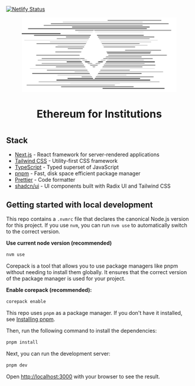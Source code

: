 [![Netlify Status](https://api.netlify.com/api/v1/badges/e8e487f1-b459-4b2a-bade-c030e1cab733/deploy-status?branch=main)](https://app.netlify.com/projects/institutions-subdomain/deploys)

<div align="center" style="margin-top: 1em; margin-bottom: 3em;">
  <a href="https://institutions.ethereum.org"><img alt="ethereum institutions logo" src="./public/images/banners/black-white-site-hero.svg" alt="institutions.ethereum.org" width="420"></a>
  <h1>Ethereum for Institutions</h1>
</div>

## Stack

- [Next.js](https://nextjs.org/) - React framework for server-rendered applications
- [Tailwind CSS](https://tailwindcss.com/) - Utility-first CSS framework
- [TypeScript](https://www.typescriptlang.org/) - Typed superset of JavaScript
- [pnpm](https://pnpm.io/) - Fast, disk space efficient package manager
- [Prettier](https://prettier.io/) - Code formatter
- [shadcn/ui](https://ui.shadcn.com/) - UI components built with Radix UI and Tailwind CSS

## Getting started with local development

This repo contains a `.nvmrc` file that declares the canonical Node.js version for this project. If you use `nvm`, you can run `nvm use` to automatically switch to the correct version.

**Use current node version (recommended)**

```sh
nvm use
```

Corepack is a tool that allows you to use package managers like pnpm without needing to install them globally. It ensures that the correct version of the package manager is used for your project.

**Enable corepack (recommended):**

```sh
corepack enable
```

This repo uses `pnpm` as a package manager. If you don't have it installed, see [Installing pnpm](https://pnpm.io/installation).

Then, run the following command to install the dependencies:

```bash
pnpm install
```

Next, you can run the development server:

```bash
pnpm dev
```

Open [http://localhost:3000](http://localhost:3000) with your browser to see the result.
